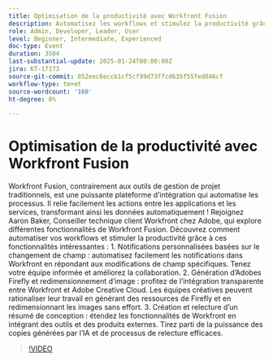 ```yaml
---
title: Optimisation de la productivité avec Workfront Fusion
description: Automatisez les workflows et stimulez la productivité grâce aux puissantes fonctionnalités d’intégration de Workfront Fusion
role: Admin, Developer, Leader, User
level: Beginner, Intermediate, Experienced
doc-type: Event
duration: 3504
last-substantial-update: 2025-01-24T00:00:00Z
jira: KT-17173
source-git-commit: 852eec6eccb1cf5cf99d73ffcd635f55fed846cf
workflow-type: tm+mt
source-wordcount: '160'
ht-degree: 0%

---
```



# Optimisation de la productivité avec Workfront Fusion

Workfront Fusion, contrairement aux outils de gestion de projet traditionnels, est une puissante plateforme d’intégration qui automatise les processus. Il relie facilement les actions entre les applications et les services, transformant ainsi les données automatiquement ! Rejoignez Aaron Baker, Conseiller technique client Workfront chez Adobe, qui explore différentes fonctionnalités de Workfront Fusion. Découvrez comment automatiser vos workflows et stimuler la productivité grâce à ces fonctionnalités intéressantes : 1. Notifications personnalisées basées sur le changement de champ : automatisez facilement les notifications dans Workfront en répondant aux modifications de champ spécifiques. Tenez votre équipe informée et améliorez la collaboration. 2. Génération d’Adobes Firefly et redimensionnement d’image : profitez de l’intégration transparente entre Workfront et Adobe Creative Cloud. Les équipes créatives peuvent rationaliser leur travail en générant des ressources de Firefly et en redimensionnant les images sans effort. 3. Création et relecture d’un résumé de conception : étendez les fonctionnalités de Workfront en intégrant des outils et des produits externes. Tirez parti de la puissance des copies générées par l’IA et de processus de relecture efficaces.

>[!VIDEO](https://video.tv.adobe.com/v/3443029/?learn=on&enablevpops)
